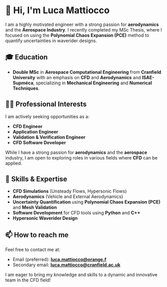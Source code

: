 # 👋 Hi, I'm Luca Mattiocco

I am a highly motivated engineer with a strong passion for **aerodynamics** and the **Aerospace Industry**. I recently completed my MSc Thesis, where I focused on using the **Polynomial Chaos Expansion (PCE)** method to quantify uncertainties in waverider designs.

## 🎓 Education
- **Double MSc** in **Aerospace Computational Engineering** from **Cranfield University** with an emphasis on **CFD** and **Aerodynamics** and **ISAE-Supméca**, specializing in **Mechanical Engineering** and **Numerical Techniques**.

## 👨‍💻 Professional Interests
I am actively seeking opportunities as a:
- **CFD Engineer**
- **Application Engineer**
- **Validation & Verification Engineer**
- **CFD Software Developer**

While I have a strong passion for **aerodynamics** and the **aerospace** industry, I am open to exploring roles in various fields where **CFD** can be applied. 

## 🔧 Skills & Expertise
- **CFD Simulations** (Unsteady Flows, Hypersonic Flows)
- **Aerodynamics** (Vehicle and External Aerodynamics)
- **Uncertainty Quantification** using **Polynomial Chaos Expansion (PCE)** and **Mesh Validation**
- **Software Development** for CFD tools using **Python** and **C++**
- **Hypersonic Waverider Design**

## 📫 How to reach me
Feel free to contact me at:
- Email (preferred): **luca.mattiocco@orange.f**
- Secondary email: **luca.mattiocco@cranfield.ac.uk**

I am eager to bring my knowledge and skills to a dynamic and innovative team in the CFD field!
